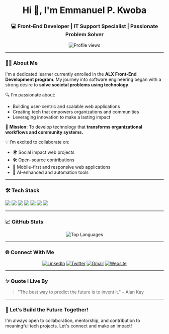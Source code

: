 <!-- Header Section -->
<h1 align="center">Hi 👋, I'm Emmanuel P. Kwoba</h1>
<h3 align="center">💻 Front-End Developer | IT Support Specialist | Passionate Problem Solver</h3>

<p align="center">
  <img src="https://komarev.com/ghpvc/?username=emmanuelkwoba&label=Profile%20views&color=0e75b6&style=flat" alt="Profile views" />
</p>

---

### 🧑‍💻 About Me

I'm a dedicated learner currently enrolled in the **ALX Front-End Development program**. My journey into software engineering began with a strong desire to **solve societal problems using technology**.

🔍 I'm passionate about:
- Building user-centric and scalable web applications  
- Creating tech that empowers organizations and communities  
- Leveraging innovation to make a lasting impact  

🎯 **Mission:** To develop technology that **transforms organizational workflows and community systems.**

💡 I’m excited to collaborate on:
- 🌍 Social impact web projects  
- 🛠 Open-source contributions  
- 📱 Mobile-first and responsive web applications  
- 🧠 AI-enhanced and automation tools

---

### 🛠️ Tech Stack

<p>
  <img src="https://img.shields.io/badge/HTML5-E34F26?logo=html5&logoColor=white" />
  <img src="https://img.shields.io/badge/CSS3-1572B6?logo=css3&logoColor=white" />
  <img src="https://img.shields.io/badge/JavaScript-F7DF1E?logo=javascript&logoColor=black" />
  <img src="https://img.shields.io/badge/React-20232A?logo=react&logoColor=61DAFB" />
  <img src="https://img.shields.io/badge/Python-3776AB?logo=python&logoColor=white" />
  <img src="https://img.shields.io/badge/Git-F05032?logo=git&logoColor=white" />
  <img src="https://img.shields.io/badge/GitHub-181717?logo=github&logoColor=white" />
</p>

---





### 📈 GitHub Stats

<p align="center">

  <img src="https://github-readme-stats.vercel.app/api/top-langs/?username=petitkwoba&layout=compact&theme=default" alt="Top Languages" />
</p>

---

### 🌐 Connect With Me

<p align="center">
  <a href="linkedin.com/in/emmanuel-petit-kwoba/" target="_blank"><img src="https://img.shields.io/badge/LinkedIn-0A66C2?logo=linkedin&logoColor=white" alt="LinkedIn"/></a>
  <a href="https://x.com/Ptech_Kenya" target="_blank"><img src="https://img.shields.io/badge/Twitter-1DA1F2?logo=twitter&logoColor=white" alt="Twitter"/></a>
  <a href="mailto:kwobapetit@gmail.com"><img src="https://img.shields.io/badge/Email-D14836?logo=gmail&logoColor=white" alt="Gmail"/></a>
  <a href="https://petitportfolio.netlify.app/" target="_blank"><img src="https://img.shields.io/badge/Website-000000?logo=vercel&logoColor=white" alt="Website"/></a>
</p>

---

### ✨ Quote I Live By

> "The best way to predict the future is to invent it." – Alan Kay

---

### 🔭 Let’s Build the Future Together!

I'm always open to collaboration, mentorship, and contribution to meaningful tech projects. Let's connect and make an impact!
